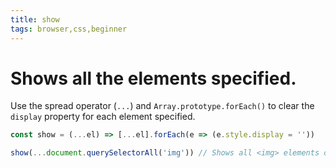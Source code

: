 ```yaml
---
title: show
tags: browser,css,beginner
---
```


# Shows all the elements specified.

Use the spread operator (`...`) and `Array.prototype.forEach()` to clear the `display` property for each element specified.

```js
const show = (...el) => [...el].forEach(e => (e.style.display = ''))
```

```js
show(...document.querySelectorAll('img')) // Shows all <img> elements on the page
```
